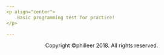 ```yaml
---
<p align="center">
	Basic programming test for practice!
</p>

---
```


<p align="center">
	Copyright ©philleer 2018. All rights reserved.
</p>
